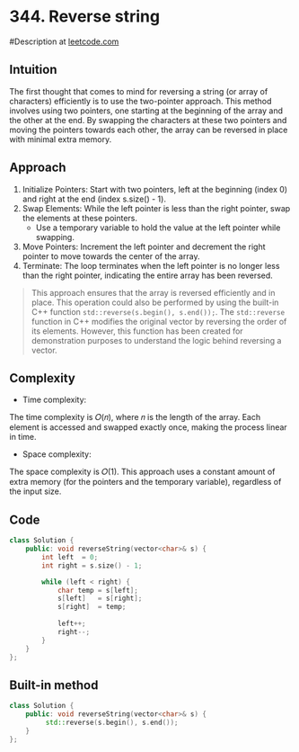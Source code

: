 # 344. Reverse string
#Description at [leetcode.com](https://leetcode.com/problems/reverse-string/description/)

## Intuition
The first thought that comes to mind for reversing a string (or array of characters) efficiently is to use the 
two-pointer approach. This method involves using two pointers, one starting at the beginning of the array and the other 
at the end. By swapping the characters at these two pointers and moving the pointers towards each other, the array can 
be reversed in place with minimal extra memory.

## Approach
1. Initialize Pointers: Start with two pointers, left at the beginning (index 0) and right at the end 
   (index s.size() - 1).
2. Swap Elements: While the left pointer is less than the right pointer, swap the elements at these pointers.
    - Use a temporary variable to hold the value at the left pointer while swapping.
3. Move Pointers: Increment the left pointer and decrement the right pointer to move towards the center of the array.
4. Terminate: The loop terminates when the left pointer is no longer less than the right pointer, indicating the entire 
   array has been reversed.

> This approach ensures that the array is reversed efficiently and in place. This operation could also be performed by 
> using the built-in C++ function `std::reverse(s.begin(), s.end());`. The `std::reverse` function in C++ modifies the 
> original vector by reversing the order of its elements. However, this function has been created for demonstration 
> purposes to understand the logic behind reversing a vector.

## Complexity
- Time complexity:

The time complexity is 𝑂(𝑛), where 𝑛 is the length of the array. Each element is accessed and swapped exactly once, 
making the process linear in time.

- Space complexity:

The space complexity is 𝑂(1). This approach uses a constant amount of extra memory (for the pointers and the temporary 
variable), regardless of the input size.

## Code
```c++
class Solution {
    public: void reverseString(vector<char>& s) {
        int left  = 0;           
        int right = s.size() - 1; 

        while (left < right) {
            char temp = s[left]; 
            s[left]   = s[right]; 
            s[right]  = temp;   
            
            left++;                   
            right--; 
        }
    }
};
```

## Built-in method
```c++
class Solution {
    public: void reverseString(vector<char>& s) {
         std::reverse(s.begin(), s.end());   
    }
};
```